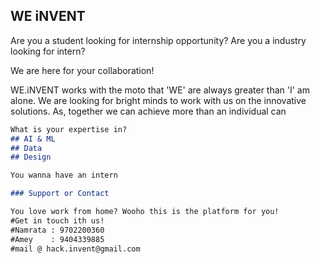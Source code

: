 ## WE iNVENT

Are you a student looking for internship opportunity?
Are you a industry looking for intern?

We are here for your collaboration!

WE.iNVENT works with the moto that 'WE' are always greater than 'I' am alone. We are looking for bright minds to work with us on the innovative solutions. As, together we can achieve more than an individual can


```markdown
What is your expertise in? 
## AI & ML
## Data
## Design

You wanna have an intern 

### Support or Contact

You love work from home? Wooho this is the platform for you!
#Get in touch ith us! 
#Namrata : 9702200360
#Amey    : 9404339885
#mail @ hack.invent@gmail.com

